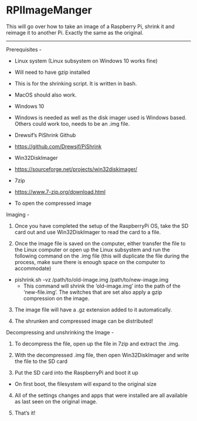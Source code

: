 # RPIImageManger

This will go over how to take an image of a Raspberry Pi, shrink it and reimage it to another Pi. Exactly the same as the original. 

---



Prerequisites -

-	Linux system (Linux subsystem on Windows 10 works fine)
  -	Will need to have gzip installed
  -	This is for the shrinking script. It is written in bash.
  -	MacOS should also work.

-	Windows 10  
  -	Windows is needed as well as the disk imager used is Windows based. Others could work too, needs to be an .img file.

-	Drewsif’s PiShrink Github
  -	https://github.com/Drewsif/PiShrink

-	Win32DiskImager
  -	https://sourceforge.net/projects/win32diskimager/

-	7zip
  - https://www.7-zip.org/download.html
  -	To open the compressed image



Imaging - 

1.	Once you have completed the setup of the RaspberryPi OS, take the SD card out and use Win32DiskImager to read the card to a file.

2.	Once the image file is saved on the computer, either transfer the file to the Linux computer or open up the Linux subsystem and run the following command on the .img file (this will duplicate the file during the process, make sure there is enough space on the computer to accommodate)
  -	pishrink.sh -vz /path/to/old-image.img /path/to/new-image.img
    -	This command will shrink the ‘old-image.img’ into the path of the ‘new-file.img’. The switches that are set also apply a gzip compression on the image.

3.	The image file will have a .gz extension added to it automatically.

4.	The shrunken and compressed image can be distributed!



Decompressing and unshrinking the Image - 

1.	To decompress the file, open up the file in 7zip and extract the .img.

2.	With the decompressed .img file, then open Win32DiskImager and write the file to the SD card

3.	Put the SD card into the RaspberryPi and boot it up
  -	On first boot, the filesystem will expand to the original size 

4.	All of the settings changes and apps that were installed are all available as last seen on the original image.

5.	That’s it!


